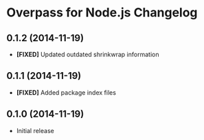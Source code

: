 # Overpass for Node.js Changelog

## 0.1.2 (2014-11-19)

* **[FIXED]** Updated outdated shrinkwrap information

## 0.1.1 (2014-11-19)

* **[FIXED]** Added package index files

## 0.1.0 (2014-11-19)

* Initial release
